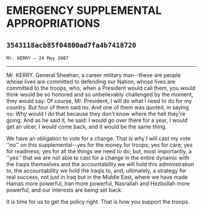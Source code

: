 # EMERGENCY SUPPLEMENTAL APPROPRIATIONS
## `3543118acb85f04800ad7fa4b7418720`
`Mr. KERRY — 24 May 2007`

---


Mr. KERRY. General Sheehan, a career military man--these are people 
whose lives are committed to defending our Nation, whose lives are 
committed to the troops, who, when a President would call them, you 
would think would be so honored and so unbelievably challenged by the 
moment, they would say: Of course, Mr. President, I will do what I need 
to do for my country. But four of them said no. And one of them was 
quoted, in saying no: Why would I do that because they don't know where 
the hell they're going. And as he said it, he said: I would go over 
there for a year, I would get an ulcer, I would come back, and it would 
be the same thing.

We have an obligation to vote for a change. That is why I will cast 
my vote ''no'' on this supplemental--yes for the money for troops; yes 
for care; yes for readiness; yes for all the things we need to do; but, 
most importantly, a ''yes'' that we are not able to cast for a change 
in the entire dynamic with the Iraqis themselves and the accountability 
we will hold this administration to, the accountability we hold the 
Iraqis to, and, ultimately, a strategy for real success, not just in 
Iraq but in the Middle East, where we have made Hamas more powerful, 
Iran more powerful, Nasrallah and Hezbollah more powerful, and our 
interests are being set back.

It is time for us to get the policy right. That is how you support 
the troops.